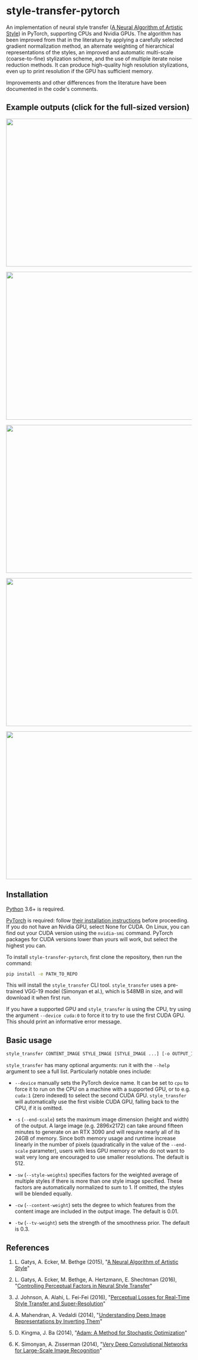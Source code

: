 # style-transfer-pytorch

An implementation of neural style transfer ([A Neural Algorithm of Artistic Style](https://arxiv.org/abs/1508.06576)) in PyTorch, supporting CPUs and Nvidia GPUs. The algorithm has been improved from that in the literature by applying a carefully selected gradient normalization method, an alternate weighting of hierarchical representations of the styles, an improved and automatic multi-scale (coarse-to-fine) stylization scheme, and the use of multiple iterate noise reduction methods. It can produce high-quality high resolution stylizations, even up to print resolution if the GPU has sufficient memory.

Improvements and other differences from the literature have been documented in the code's comments.

## Example outputs (click for the full-sized version)

<a href="https://9285c52c-d9b1-40d1-8ac1-e75634aad92d.s3-us-west-2.amazonaws.com/mst195.jpg"><img src="https://9285c52c-d9b1-40d1-8ac1-e75634aad92d.s3-us-west-2.amazonaws.com/mst195_small.jpg" width="512" height="401"></a>

<a href="https://9285c52c-d9b1-40d1-8ac1-e75634aad92d.s3-us-west-2.amazonaws.com/mst235.jpg"><img src="https://9285c52c-d9b1-40d1-8ac1-e75634aad92d.s3-us-west-2.amazonaws.com/mst235_small.jpg" width="512" height="401"></a>

<a href="https://9285c52c-d9b1-40d1-8ac1-e75634aad92d.s3-us-west-2.amazonaws.com/mst256.jpg"><img src="https://9285c52c-d9b1-40d1-8ac1-e75634aad92d.s3-us-west-2.amazonaws.com/mst256_small.jpg" width="512" height="401"></a>

<a href="https://9285c52c-d9b1-40d1-8ac1-e75634aad92d.s3-us-west-2.amazonaws.com/mst201.jpg"><img src="https://9285c52c-d9b1-40d1-8ac1-e75634aad92d.s3-us-west-2.amazonaws.com/mst201_small.jpg" width="512" height="401"></a>

<a href="https://9285c52c-d9b1-40d1-8ac1-e75634aad92d.s3-us-west-2.amazonaws.com/mst310.jpg"><img src="https://9285c52c-d9b1-40d1-8ac1-e75634aad92d.s3-us-west-2.amazonaws.com/mst310_small.jpg" width="512" height="401"></a>

## Installation

[Python](https://www.python.org/downloads/) 3.6+ is required.

[PyTorch](https://pytorch.org) is required: follow [their installation instructions](https://pytorch.org/get-started/locally/) before proceeding. If you do not have an Nvidia GPU, select None for CUDA. On Linux, you can find out your CUDA version using the `nvidia-smi` command. PyTorch packages for CUDA versions lower than yours will work, but select the highest you can.

To install `style-transfer-pytorch`, first clone the repository, then run the command:

```sh
pip install -e PATH_TO_REPO
```

This will install the `style_transfer` CLI tool. `style_transfer` uses a pre-trained VGG-19 model (Simonyan et al.), which is 548MB in size, and will download it when first run.

If you have a supported GPU and `style_transfer` is using the CPU, try using the argument `--device cuda:0` to force it to try to use the first CUDA GPU. This should print an informative error message.

## Basic usage

```sh
style_transfer CONTENT_IMAGE STYLE_IMAGE [STYLE_IMAGE ...] [-o OUTPUT_IMAGE]
```

`style_transfer` has many optional arguments: run it with the `--help` argument to see a full list. Particularly notable ones include:

- `--device` manually sets the PyTorch device name. It can be set to `cpu` to force it to run on the CPU on a machine with a supported GPU, or to e.g. `cuda:1` (zero indexed) to select the second CUDA GPU. `style_transfer` will automatically use the first visible CUDA GPU, falling back to the CPU, if it is omitted.

- `-s` (`--end-scale`) sets the maximum image dimension (height and width) of the output. A large image (e.g. 2896x2172) can take around fifteen minutes to generate on an RTX 3090 and will require nearly all of its 24GB of memory. Since both memory usage and runtime increase linearly in the number of pixels (quadratically in the value of the `--end-scale` parameter), users with less GPU memory or who do not want to wait very long are encouraged to use smaller resolutions. The default is 512.

- `-sw` (`--style-weights`) specifies factors for the weighted average of multiple styles if there is more than one style image specified. These factors are automatically normalized to sum to 1. If omitted, the styles will be blended equally.

- `-cw` (`--content-weight`) sets the degree to which features from the content image are included in the output image. The default is 0.01.

- `-tw` (`--tv-weight`) sets the strength of the smoothness prior. The default is 0.3.

## References

1. L. Gatys, A. Ecker, M. Bethge (2015), "[A Neural Algorithm of Artistic Style](https://arxiv.org/abs/1508.06576)"

1. L. Gatys, A. Ecker, M. Bethge, A. Hertzmann, E. Shechtman (2016), "[Controlling Perceptual Factors in Neural Style Transfer](https://arxiv.org/abs/1611.07865)"

1. J. Johnson, A. Alahi, L. Fei-Fei (2016), "[Perceptual Losses for Real-Time Style Transfer and Super-Resolution](https://arxiv.org/abs/1603.08155)"

1. A. Mahendran, A. Vedaldi (2014), "[Understanding Deep Image Representations by Inverting Them](https://arxiv.org/abs/1412.0035)"

1. D. Kingma, J. Ba (2014), "[Adam: A Method for Stochastic Optimization](https://arxiv.org/abs/1412.6980)"

1. K. Simonyan, A. Zisserman (2014), "[Very Deep Convolutional Networks for Large-Scale Image Recognition](https://arxiv.org/abs/1409.1556)"
